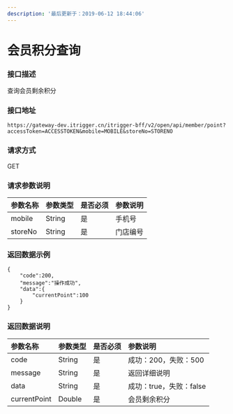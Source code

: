 ```yaml
---
description: '最后更新于：2019-06-12 18:44:06'
---
```


# 会员积分查询

### 接口描述

查询会员剩余积分

### 接口地址

```text
https://gateway-dev.itrigger.cn/itrigger-bff/v2/open/api/member/point?accessToken=ACCESSTOKEN&mobile=MOBILE&storeNo=STORENO
```

### 请求方式

GET

### 请求参数说明

| 参数名称 | 参数类型 | 是否必须 | 参数说明 |
| :--- | :--- | :--- | :--- |
| mobile | String | 是 | 手机号 |
| storeNo | String | 是 | 门店编号 |

### 返回数据示例

```text
{
    "code":200,
    "message":"操作成功",
    "data":{
        "currentPoint":100
    }
}
```

### 返回数据说明

| 参数名称 | 参数类型 | 是否必须 | 参数说明 |
| :--- | :--- | :--- | :--- |
| code | String | 是 | 成功：200，失败：500 |
| message | String | 是 | 返回详细说明 |
| data | String | 是 | 成功：true，失败：false |
| currentPoint | Double | 是 | 会员剩余积分 |

